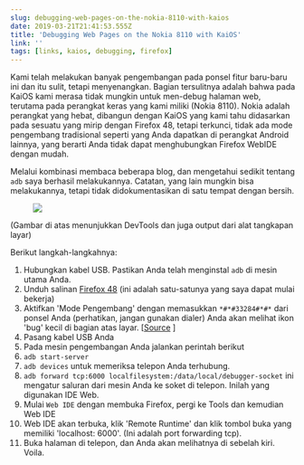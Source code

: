 ```yaml
---
slug: debugging-web-pages-on-the-nokia-8110-with-kaios
date: 2019-03-21T21:41:53.555Z
title: 'Debugging Web Pages on the Nokia 8110 with KaiOS'
link: ''
tags: [links, kaios, debugging, firefox]
---
```

Kami telah melakukan banyak pengembangan pada ponsel fitur baru-baru ini dan itu sulit, tetapi menyenangkan. Bagian tersulitnya adalah bahwa pada KaiOS kami merasa tidak mungkin untuk men-debug halaman web, terutama pada perangkat keras yang kami miliki (Nokia 8110). Nokia adalah perangkat yang hebat, dibangun dengan KaiOS yang kami tahu didasarkan pada sesuatu yang mirip dengan Firefox 48, tetapi terkunci, tidak ada mode pengembang tradisional seperti yang Anda dapatkan di perangkat Android lainnya, yang berarti Anda tidak dapat menghubungkan Firefox WebIDE dengan mudah.

Melalui kombinasi membaca beberapa blog, dan mengetahui sedikit tentang `adb` saya berhasil melakukannya. Catatan, yang lain mungkin bisa melakukannya, tetapi tidak didokumentasikan di satu tempat dengan bersih.

<figure>
  <img src="/images/2019-03-21-debugging-web-pages-on-the-nokia-8110-with-kaios.jpeg">
</figure>

(Gambar di atas menunjukkan DevTools dan juga output dari alat tangkapan layar)

Berikut langkah-langkahnya:

1. Hubungkan kabel USB. Pastikan Anda telah menginstal `adb` di mesin utama Anda.
2. Unduh salinan [Firefox 48](https://archive.mozilla.org/pub/firefox/releases/48.0.2/) (ini adalah satu-satunya yang saya dapat mulai bekerja)
3. Aktifkan &#39;Mode Pengembang&#39; dengan memasukkan `*#*#33284#*#*` dari ponsel Anda (perhatikan, jangan gunakan dialer) Anda akan melihat ikon &#39;bug&#39; kecil di bagian atas layar. [[Source](https://groups.google.com/forum/#!topic/bananahackers/MIpcrSXTRBk) ]
4. Pasang kabel USB Anda
5. Pada mesin pengembangan Anda jalankan perintah berikut
1. `adb start-server`
2. `adb devices` untuk memeriksa telepon Anda terhubung.
3. `adb forward tcp:6000 localfilesystem:/data/local/debugger-socket` ini mengatur saluran dari mesin Anda ke soket di telepon. Inilah yang digunakan IDE Web.
6. Mulai `Web IDE` dengan membuka Firefox, pergi ke Tools dan kemudian Web IDE
7. Web IDE akan terbuka, klik &#39;Remote Runtime&#39; dan klik tombol buka yang memiliki &#39;localhost: 6000&#39;. (Ini adalah port forwarding tcp).
8. Buka halaman di telepon, dan Anda akan melihatnya di sebelah kiri. Voila.
